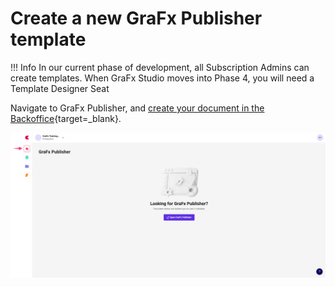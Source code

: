 # Create a new GraFx Publisher template

!!! Info
	In our current phase of development, all Subscription Admins can create templates.
	When GraFx Studio moves into Phase 4, you will need a Template Designer Seat

Navigate to GraFx Publisher, and [create your document in the Backoffice](https://chilipublishdocs.atlassian.net/wiki/search?text=create%20first%20document){target=_blank}.

![Template](publisher.png)
